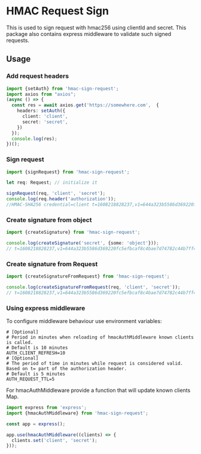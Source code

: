 # HMAC Request Sign

This is used to sign request with hmac256 using clientId and secret. This package also 
contains express middleware to validate such signed requests. 

## Usage

### Add request headers
```typescript
import {setAuth} from 'hmac-sign-request';
import axios from "axios";
(async () => {
  const res = await axios.get('https://somewhere.com',  {
    headers: setAuth({
      client: 'client',
      secret: 'secret',
    })
  });
  console.log(res);
})();
```

### Sign request

```typescript
import {signRequest} from 'hmac-sign-request';

let req: Request; // initialize it

signRequest(req, 'client', 'secret');
console.log(req.header('authorization'));
//HMAC-SHA256 credential=client t=1608218828237,v1=644a323b5586d369220fc5efbcaf8c4bae7d74782c44b7ff49945231f8cc9e84
```

### Create signature from object

```typescript
import {createSignature} from 'hmac-sign-request';

console.log(createSignature('secret', {some: 'object'}));
// t=1608218828237,v1=644a323b5586d369220fc5efbcaf8c4bae7d74782c44b7ff49945231f8cc9e84
```

### Create signature from Request
```typescript
import {createSignatureFromRequest} from 'hmac-sign-request';

console.log(createSignatureFromRequest(req, 'client', 'secret'));
// t=1608218828237,v1=644a323b5586d369220fc5efbcaf8c4bae7d74782c44b7ff49945231f8cc9e84
```

### Using express middleware

To configure middleware behaviour use environment variables:
```dotenv
# [Optional] 
# Period in minutes when reloading of hmacAuthMiddleware known clients is called.
# Default is 10 minutes
AUTH_CLIENT_REFRESH=10
# [Optional]
# The period of time in minutes while request is considered valid. Based on t= part of the authorization header.
# Default is 5 minutes
AUTH_REQUEST_TTL=5

```
For hmacAuthMiddleware provide a function that will update known clients Map.
```typescript
import express from 'express';
import {hmacAuthMiddleware} from 'hmac-sign-request';

const app = express();

app.use(hmacAuthMiddleware((clients) => {
  clients.set('client', 'secret');
}));
